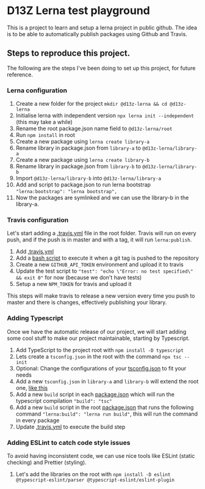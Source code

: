 # D13Z Lerna test playground

This is a project to learn and setup a lerna project in public github.
The idea is to be able to automatically publish packages using Github and Travis.

## Steps to reproduce this project.

The following are the steps I've been doing to set up this project, for future reference.

### Lerna configuration

1. Create a new folder for the project `mkdir @d13z-lerna && cd @d13z-lerna`
2. Initialise lerna with independent version `npx lerna init --independent` (this may take a while)
3. Rename the root package.json name field to `@d13z-lerna/root`
4. Run `npm install` in root
5. Create a new package using `lerna create library-a`
6. Rename library in package.json from `library-a` to `@d13z-lerna/library-a`
7. Create a new package using `lerna create library-b`
8. Rename library in package.json from `library-b` to `@d13z-lerna/library-b`
9. Import `@d13z-lerna/library-b` into `@d13z-lerna/library-a`
10. Add and script to package.json to run lerna bootstrap `"lerna:bootstrap": "lerna bootstrap",`
11. Now the packages are symlinked and we can use the library-b in the library-a.

### Travis configuration

Let's start adding a [.travis.yml](.travis.yml) file in the root folder. Travis will run on every
push, and if the push is in master and with a tag, it will run `lerna:publish`.

1. Add [.travis.yml](.travis.yml)
2. Add a [bash script](ci/success.sh) to execute it when a git tag is pushed to the repository
3. Create a new `GITHUB_API_TOKEN` environment and upload it to travis
4. Update the test script to `"test": "echo \"Error: no test specified\" && exit 0"` for now (because we don't have tests)
5. Setup a new `NPM_TOKEN` for travis and upload it

This steps will make travis to release a new version every time you push to master and there is changes, effectively publishing your library.

### Adding Typescript

Once we have the automatic release of our project, we will start adding some cool stuff to make our project maintainable, starting by Typescript.

1. Add TypeScript to the project root with `npm install -D typescript`
2. Lets create a `tsconfig.json` in the root with the command `npx tsc --init`
3. Optional: Change the configurations of your [tsconfig.json](tsconfig.json) to fit your needs 
4. Add a new `tsconfig.json` in `library-a` and `library-b` will extend the root one, [like this](packages/library-a/tsconfig.json)
5. Add a new `build` script in each [package.json](packages/library-a/package.json) which will run the typescript compilation `"build": "tsc"`
6. Add a new `build` script in the root [package.json](package.json) that runs the following command `"lerna:build": "lerna run build"`, this will run the command in every package
7. Update [.travis.yml](.travis.yml) to execute the build step

### Adding ESLint to catch code style issues

To avoid having inconsistent code, we can use nice tools like ESLint (static checking) and Prettier (styling).

1. Let's add the libraries on the root with `npm install -D eslint @typescript-eslint/parser @typescript-eslint/eslint-plugin`